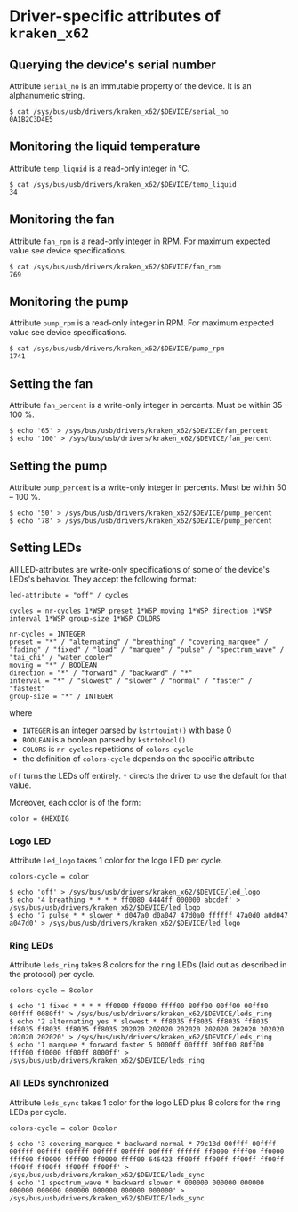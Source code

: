 # Driver-specific attributes of `kraken_x62`

## Querying the device's serial number

Attribute `serial_no` is an immutable property of the device.
It is an alphanumeric string.
```Shell
$ cat /sys/bus/usb/drivers/kraken_x62/$DEVICE/serial_no
0A1B2C3D4E5
```

## Monitoring the liquid temperature

Attribute `temp_liquid` is a read-only integer in °C.
```Shell
$ cat /sys/bus/usb/drivers/kraken_x62/$DEVICE/temp_liquid
34
```

## Monitoring the fan

Attribute `fan_rpm` is a read-only integer in RPM.
For maximum expected value see device specifications.
```Shell
$ cat /sys/bus/usb/drivers/kraken_x62/$DEVICE/fan_rpm
769
```

## Monitoring the pump

Attribute `pump_rpm` is a read-only integer in RPM.
For maximum expected value see device specifications.
```Shell
$ cat /sys/bus/usb/drivers/kraken_x62/$DEVICE/pump_rpm
1741
```

## Setting the fan

Attribute `fan_percent` is a write-only integer in percents.
Must be within 35 – 100 %.

```Shell
$ echo '65' > /sys/bus/usb/drivers/kraken_x62/$DEVICE/fan_percent
$ echo '100' > /sys/bus/usb/drivers/kraken_x62/$DEVICE/fan_percent
```

## Setting the pump

Attribute `pump_percent` is a write-only integer in percents.
Must be within 50 – 100 %.

```Shell
$ echo '50' > /sys/bus/usb/drivers/kraken_x62/$DEVICE/pump_percent
$ echo '78' > /sys/bus/usb/drivers/kraken_x62/$DEVICE/pump_percent
```

## Setting LEDs

All LED-attributes are write-only specifications of some of the device's LEDs's behavior.
They accept the following format:
```ABNF
led-attribute = "off" / cycles

cycles = nr-cycles 1*WSP preset 1*WSP moving 1*WSP direction 1*WSP interval 1*WSP group-size 1*WSP COLORS

nr-cycles = INTEGER
preset = "*" / "alternating" / "breathing" / "covering_marquee" / "fading" / "fixed" / "load" / "marquee" / "pulse" / "spectrum_wave" / "tai_chi" / "water_cooler"
moving = "*" / BOOLEAN
direction = "*" / "forward" / "backward" / "*"
interval = "*" / "slowest" / "slower" / "normal" / "faster" / "fastest"
group-size = "*" / INTEGER
```
where
* `INTEGER` is an integer parsed by `kstrtouint()` with base 0
* `BOOLEAN` is a boolean parsed by `kstrtobool()`
* `COLORS` is `nr-cycles` repetitions of `colors-cycle`
* the definition of `colors-cycle` depends on the specific attribute

`off` turns the LEDs off entirely.
`*` directs the driver to use the default for that value.

Moreover, each color is of the form:
```ABNF
color = 6HEXDIG
```

### Logo LED

Attribute `led_logo` takes 1 color for the logo LED per cycle.
```ABNF
colors-cycle = color
```

```Shell
$ echo 'off' > /sys/bus/usb/drivers/kraken_x62/$DEVICE/led_logo
$ echo '4 breathing * * * * ff0080 4444ff 000000 abcdef' > /sys/bus/usb/drivers/kraken_x62/$DEVICE/led_logo
$ echo '7 pulse * * slower * d047a0 d0a047 47d0a0 ffffff 47a0d0 a0d047 a047d0' > /sys/bus/usb/drivers/kraken_x62/$DEVICE/led_logo
```

### Ring LEDs

Attribute `leds_ring` takes 8 colors for the ring LEDs (laid out as described in the protocol) per cycle.
```ABNF
colors-cycle = 8color
```

```Shell
$ echo '1 fixed * * * * ff0000 ff8000 ffff00 80ff00 00ff00 00ff80 00ffff 0080ff' > /sys/bus/usb/drivers/kraken_x62/$DEVICE/leds_ring
$ echo '2 alternating yes * slowest * ff8035 ff8035 ff8035 ff8035 ff8035 ff8035 ff8035 ff8035 202020 202020 202020 202020 202020 202020 202020 202020' > /sys/bus/usb/drivers/kraken_x62/$DEVICE/leds_ring
$ echo '1 marquee * forward faster 5 0000ff 00ffff 00ff00 80ff00 ffff00 ff0000 ff00ff 8000ff' > /sys/bus/usb/drivers/kraken_x62/$DEVICE/leds_ring
```

### All LEDs synchronized

Attribute `leds_sync` takes 1 color for the logo LED plus 8 colors for the ring LEDs per cycle.
```ABNF
colors-cycle = color 8color
```

```Shell
$ echo '3 covering_marquee * backward normal * 79c18d 00ffff 00ffff 00ffff 00ffff 00ffff 00ffff 00ffff 00ffff ffffff ff0000 ffff00 ff0000 ffff00 ff0000 ffff00 ff0000 ffff00 646423 ff00ff ff00ff ff00ff ff00ff ff00ff ff00ff ff00ff ff00ff' > /sys/bus/usb/drivers/kraken_x62/$DEVICE/leds_sync
$ echo '1 spectrum_wave * backward slower * 000000 000000 000000 000000 000000 000000 000000 000000 000000' > /sys/bus/usb/drivers/kraken_x62/$DEVICE/leds_sync
```
